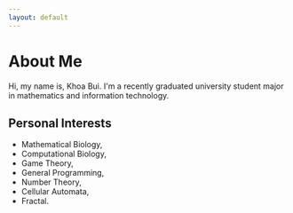 ```yaml
---
layout: default
---
```


# About Me

Hi, my name is, Khoa Bui. I'm a recently graduated university student major in mathematics and information technology.

## Personal Interests
*   Mathematical Biology,
*   Computational Biology,
*   Game Theory,
*   General Programming,
*   Number Theory,
*   Cellular Automata,
*   Fractal.